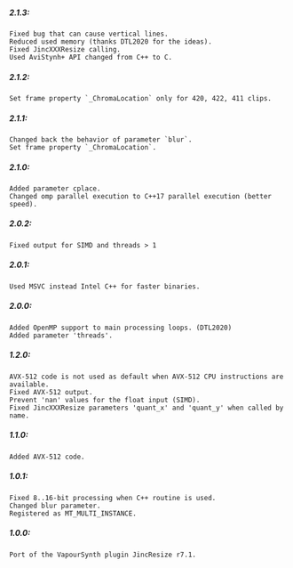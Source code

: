 ##### 2.1.3:
    Fixed bug that can cause vertical lines.
    Reduced used memory (thanks DTL2020 for the ideas).
    Fixed JincXXXResize calling.
    Used AviStynh+ API changed from C++ to C.

##### 2.1.2:
    Set frame property `_ChromaLocation` only for 420, 422, 411 clips.

##### 2.1.1:
    Changed back the behavior of parameter `blur`.
    Set frame property `_ChromaLocation`.

##### 2.1.0:
    Added parameter cplace.
    Changed omp parallel execution to C++17 parallel execution (better speed).

##### 2.0.2:
    Fixed output for SIMD and threads > 1

##### 2.0.1:
    Used MSVC instead Intel C++ for faster binaries.

##### 2.0.0:
    Added OpenMP support to main processing loops. (DTL2020)
    Added parameter 'threads'.

##### 1.2.0:
    AVX-512 code is not used as default when AVX-512 CPU instructions are available.
    Fixed AVX-512 output.
    Prevent 'nan' values for the float input (SIMD).
    Fixed JincXXXResize parameters 'quant_x' and 'quant_y' when called by name.

##### 1.1.0:
    Added AVX-512 code.

##### 1.0.1:
    Fixed 8..16-bit processing when C++ routine is used.
    Changed blur parameter.
    Registered as MT_MULTI_INSTANCE.

##### 1.0.0:
    Port of the VapourSynth plugin JincResize r7.1.
